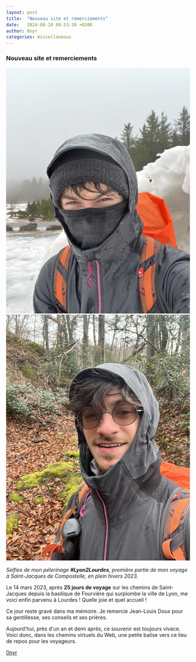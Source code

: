 ```yaml
---
layout: post
title:  "Nouveau site et remerciements"
date:   2024-08-10 09:53:38 +0200
author: 0nyr
categories: miscellaneous
---
```


### Nouveau site et remerciements

<div class="photo-grid">
    <img src="/assets/images/photos/IMG_1528_onyr_2023_02_24.jpg" alt="Photo 1: Onyr dans les brumes glacées du Mont Aigoual.">
    <img src="/assets/images/photos/IMG_6545_onyr_2023_03_14.jpg" alt="Photo 2: Onyr dans une forêt hivernale.">
</div>

*Selfies de mon pélerinage **#Lyon2Lourdes**, première partie de mon voyage à Saint-Jacques de Compostelle, en plein hivers 2023.*

Le 14 mars 2023, après **25 jours de voyage** sur les chemins de Saint-Jacques depuis la basilique de Fourvière qui surplombe la ville de Lyon, me voici enfin parvenu à Lourdes ! Quelle joie et quel accueil ! 

Ce jour reste gravé dans ma mémoire. Je remercie Jean-Louis Doux pour sa gentillesse, ses conseils et ses prières. 

Aujourd'hui, près d'un an et demi après, ce souvenir est toujours vivace. Voici donc, dans les chemins virtuels du Web, une petite balise vers ce lieu de repos pour les voyageurs.

[0nyr](https://onyr.net/)
